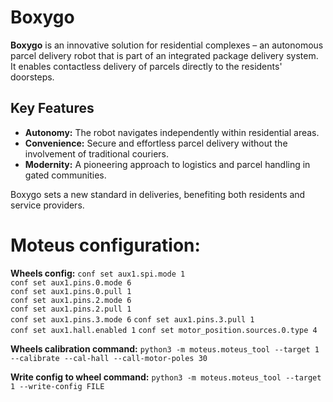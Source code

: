 # Boxygo

**Boxygo** is an innovative solution for residential complexes – an autonomous parcel delivery robot that is part of an integrated package delivery system. It enables contactless delivery of parcels directly to the residents' doorsteps.

## Key Features
- **Autonomy:** The robot navigates independently within residential areas.
- **Convenience:** Secure and effortless parcel delivery without the involvement of traditional couriers.
- **Modernity:** A pioneering approach to logistics and parcel handling in gated communities.

Boxygo sets a new standard in deliveries, benefiting both residents and service providers.

# Moteus configuration:

**Wheels config:**
`conf set aux1.spi.mode 1`      
`conf set aux1.pins.0.mode 6`  
`conf set aux1.pins.0.pull 1`  
`conf set aux1.pins.2.mode 6`   
`conf set aux1.pins.2.pull 1`   
`conf set aux1.pins.3.mode 6` 
`conf set aux1.pins.3.pull 1`  
`conf set aux1.hall.enabled 1` 
`conf set motor_position.sources.0.type 4`

**Wheels calibration command:**
`python3 -m moteus.moteus_tool --target 1 --calibrate --cal-hall --call-motor-poles 30`

**Write config to wheel command:**
`python3 -m moteus.moteus_tool --target 1 --write-config FILE`



